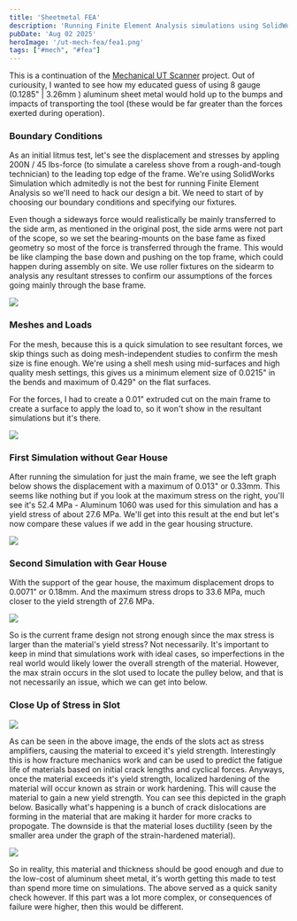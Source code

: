 ```yaml
---
title: 'Sheetmetal FEA'
description: 'Running Finite Element Analysis simulations using SolidWorks Simulation on sheetmetal'
pubDate: 'Aug 02 2025'
heroImage: '/ut-mech-fea/fea1.png'
tags: ["#mech", "#fea"]
---
```


This is a continuation of the [Mechanical UT Scanner](../ut-mech) project. Out of curiousity, I wanted to see how my educated guess of using 8 gauge (0.1285" | 3.26mm ) aluminum sheet metal would hold up to the bumps and impacts of transporting the tool (these would be far greater than the forces exerted during operation).

### Boundary Conditions

As an initial litmus test, let's see the displacement and stresses by appling 200N / 45 lbs-force (to simulate a careless shove from a rough-and-tough technician) to the leading top edge of the frame. We're using SolidWorks Simulation which admitedly is not the best for running Finite Element Analysis so we'll need to hack our design a bit. We need to start of by choosing our boundary conditions and specifying our fixtures. 

Even though a sideways force would realistically be mainly transferred to the side arm, as mentioned in the original post, the side arms were not part of the scope, so we set the bearing-mounts on the base fame as fixed geometry so most of the force is transferred through the frame. This would be like clamping the base down and pushing on the top frame, which could happen during assembly on site. We use roller fixtures on the sidearm to analysis any resultant stresses to confirm our assumptions of the forces going mainly through the base frame.

![](/ut-mech-fea/fixtures.jpg)

### Meshes and Loads

For the mesh, because this is a quick simulation to see resultant forces, we skip things such as doing mesh-independent studies to confirm the mesh size is fine enough. We're using a shell mesh using mid-surfaces and high quality mesh settings, this gives us a minimum element size of 0.0215" in the bends and maximum of 0.429" on the flat surfaces.

For the forces, I had to create a 0.01" extruded cut on the main frame to create a surface to apply the load to, so it won't show in the resultant simulations but it's there.

![](/ut-mech-fea/meshes.jpg)

### First Simulation without Gear House

After running the simulation for just the main frame, we see the left graph below shows the displacement with a maximum of 0.013" or 0.33mm. This seems like nothing but if you look at the maximum stress on the right, you'll see it's 52.4 MPa - Aluminum 1060 was used for this simulation and has a yield stress of about 27.6 MPa. We'll get into this result at the end but let's now compare these values if we add in the gear housing structure.

![](/ut-mech-fea/sim1.jpg)

### Second Simulation with Gear House

With the support of the gear house, the maximum displacement drops to 0.0071" or 0.18mm. And the maximum stress drops to 33.6 MPa, much closer to the yield strength of 27.6 MPa.

![](/ut-mech-fea/sim2.jpg)

So is the current frame design not strong enough since the max stress is larger than the material's yield stress? Not necessarily. It's important to keep in mind that simulations work with ideal cases, so imperfections in the real world would likely lower the overall strength of the material. However, the max strain occurs in the slot used to locate the pulley below, and that is not necessarily an issue, which we can get into below.

### Close Up of Stress in Slot

![](/ut-mech-fea/close-up.png)

As can be seen in the above image, the ends of the slots act as stress amplifiers, causing the material to exceed it's yield strength. Interestingly this is how fracture mechanics work and can be used to predict the fatigue life of materials based on initial crack lengths and cyclical forces. Anyways, once the material exceeds it's yield strength, localized hardening of the material will occur known as strain or work hardening. This will cause the material to gain a new yield strength. You can see this depicted in the graph below. Basically what's happening is a bunch of crack dislocations are forming in the material that are making it harder for more cracks to propogate. The downside is that the material loses ductility (seen by the smaller area under the graph of the strain-hardened material).

![](/ut-mech-fea/strain-hardening.png)

So in reality, this material and thickness should be good enough and due to the low-cost of aluminum sheet metal, it's worth getting this made to test than spend more time on simulations. The above served as a quick sanity check however. If this part was a lot more complex, or consequences of failure were higher, then this would be different.